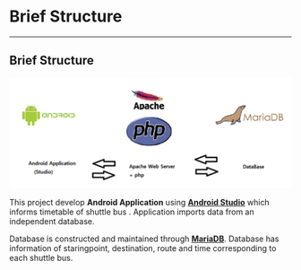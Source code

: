 # Brief Structure

------------
## Brief Structure
![brief1](./img/brief1.png)

This project develop __Android Application__ using __[Android Studio](https://developer.android.com/studio)__ which informs timetable of shuttle bus . Application imports data from an independent database.

Database is constructed and maintained through __[MariaDB](https://mariadb.org/)__. Database has information of staringpoint, destination, route and time corresponding to each shuttle bus.

